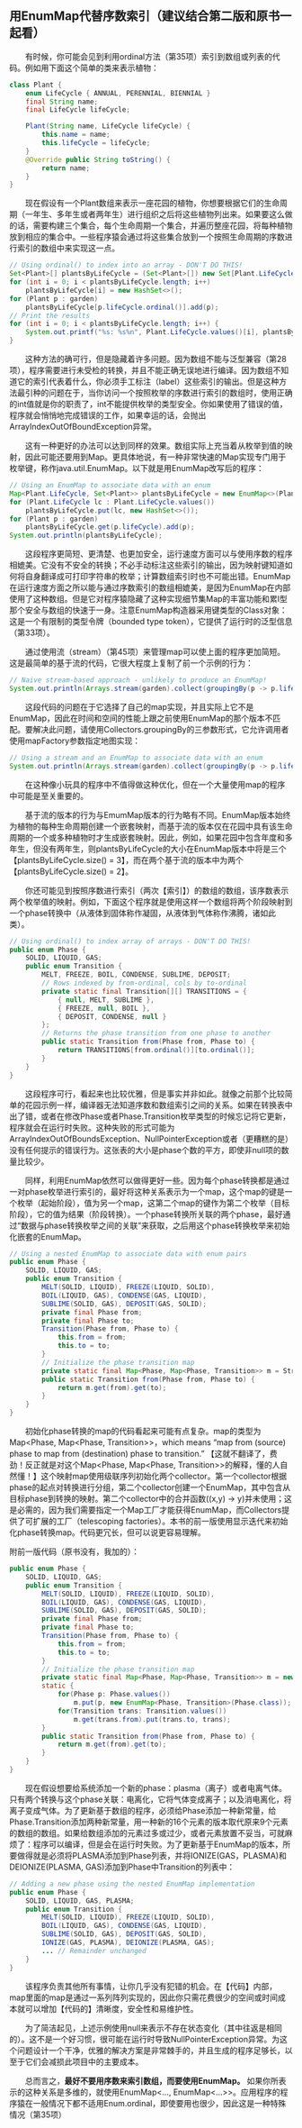 ## 用EnumMap代替序数索引（建议结合第二版和原书一起看）

&emsp;&emsp;有时候，你可能会见到利用ordinal方法（第35项）索引到数组或列表的代码。例如用下面这个简单的类来表示植物：

```java
class Plant {
    enum LifeCycle { ANNUAL, PERENNIAL, BIENNIAL }
    final String name;
    final LifeCycle lifeCycle;

    Plant(String name, LifeCycle lifeCycle) {
        this.name = name;
        this.lifeCycle = lifeCycle;
    }
    @Override public String toString() {
        return name;
    }
}
```

&emsp;&emsp;现在假设有一个Plant数组来表示一座花园的植物，你想要根据它们的生命周期（一年生、多年生或者两年生）进行组织之后将这些植物列出来。如果要这么做的话，需要构建三个集合，每个生命周期一个集合，并遍历整座花园，将每种植物放到相应的集合中。一些程序猿会通过将这些集合放到一个按照生命周期的序数进行索引的数组中来实现这一点。

```java
// Using ordinal() to index into an array - DON'T DO THIS!
Set<Plant>[] plantsByLifeCycle = (Set<Plant>[]) new Set[Plant.LifeCycle.values().length];
for (int i = 0; i < plantsByLifeCycle.length; i++)
    plantsByLifeCycle[i] = new HashSet<>();
for (Plant p : garden)
    plantsByLifeCycle[p.lifeCycle.ordinal()].add(p);
// Print the results
for (int i = 0; i < plantsByLifeCycle.length; i++) {
    System.out.printf("%s: %s%n", Plant.LifeCycle.values()[i], plantsByLifeCycle[i]);
}
```

&emsp;&emsp;这种方法的确可行，但是隐藏着许多问题。因为数组不能与泛型兼容（第28项），程序需要进行未受检的转换，并且不能正确无误地进行编译。因为数组不知道它的索引代表着什么，你必须手工标注（label）这些索引的输出。但是这种方法最引种的问题在于，当你访问一个按照枚举的序数进行索引的数组时，使用正确的int值就是你的职责了，int不能提供枚举的类型安全。你如果使用了错误的值，程序就会悄悄地完成错误的工作，如果幸运的话，会抛出ArrayIndexOutOfBoundException异常。

&emsp;&emsp;这有一种更好的办法可以达到同样的效果。数组实际上充当着从枚举到值的映射，因此可能还要用到Map。更具体地说，有一种非常快速的Map实现专门用于枚举键，称作java.util.EnumMap。以下就是用EnumMap改写后的程序：

```java
// Using an EnumMap to associate data with an enum
Map<Plant.LifeCycle, Set<Plant>> plantsByLifeCycle = new EnumMap<>(Plant.LifeCycle.class);
for (Plant.LifeCycle lc : Plant.LifeCycle.values())
    plantsByLifeCycle.put(lc, new HashSet<>());
for (Plant p : garden)
    plantsByLifeCycle.get(p.lifeCycle).add(p);
System.out.println(plantsByLifeCycle);
```

&emsp;&emsp;这段程序更简短、更清楚、也更加安全，运行速度方面可以与使用序数的程序相媲美。它没有不安全的转换；不必手动标注这些索引的输出，因为映射键知道如何将自身翻译成可打印字符串的枚举；计算数组索引时也不可能出错。EnumMap在运行速度方面之所以能与通过序数索引的数组相媲美，是因为EnumMap在内部使用了这种数组。但是它对程序猿隐藏了这种实现细节集Map的丰富功能和累I型那个安全与数组的快速于一身。注意EnumMap构造器采用键类型的Class对象：这是一个有限制的类型令牌（bounded type token），它提供了运行时的泛型信息（第33项）。

&emsp;&emsp;通过使用流（stream）（第45项）来管理map可以使上面的程序更加简短。这是最简单的基于流的代码，它很大程度上复制了前一个示例的行为：

```java
// Naive stream-based approach - unlikely to produce an EnumMap!
System.out.println(Arrays.stream(garden).collect(groupingBy(p -> p.lifeCycle)));
```

&emsp;&emsp;这段代码的问题在于它选择了自己的map实现，并且实际上它不是EnumMap，因此在时间和空间的性能上跟之前使用EnumMap的那个版本不匹配。要解决此问题，请使用Collectors.groupingBy的三参数形式，它允许调用者使用mapFactory参数指定地图实现：

```java
// Using a stream and an EnumMap to associate data with an enum
System.out.println(Arrays.stream(garden).collect(groupingBy(p -> p.lifeCycle, () -> new EnumMap<>(LifeCycle.class), toSet())));
```

&emsp;&emsp;在这种像小玩具的程序中不值得做这种优化，但在一个大量使用map的程序中可能是至关重要的。

&emsp;&emsp;基于流的版本的行为与EmumMap版本的行为略有不同。EnumMap版本始终为植物的每种生命周期创建一个嵌套映射，而基于流的版本仅在花园中具有该生命周期的一个或多种植物时才生成嵌套映射。因此，例如，如果花园中包含年度和多年生，但没有两年生，则plantsByLifeCycle的大小在EnumMap版本中将是三个【plantsByLifeCycle.size() = 3】，而在两个基于流的版本中为两个【plantsByLifeCycle.size() = 2】。

&emsp;&emsp;你还可能见到按照序数进行索引（两次【索引】）的数组的数组，该序数表示两个枚举值的映射。例如，下面这个程序就是使用这样一个数组将两个阶段映射到一个phase转换中（从液体到固体称作凝固，从液体到气体称作沸腾，诸如此类）。

```java
// Using ordinal() to index array of arrays - DON'T DO THIS!
public enum Phase {
    SOLID, LIQUID, GAS;
    public enum Transition {
        MELT, FREEZE, BOIL, CONDENSE, SUBLIME, DEPOSIT;
        // Rows indexed by from-ordinal, cols by to-ordinal
        private static final Transition[][] TRANSITIONS = {
            { null, MELT, SUBLIME },
            { FREEZE, null, BOIL },
            { DEPOSIT, CONDENSE, null }
        };
        // Returns the phase transition from one phase to another
        public static Transition from(Phase from, Phase to) {
            return TRANSITIONS[from.ordinal()][to.ordinal()];
        }
    }
}
```

&emsp;&emsp;这段程序可行，看起来也比较优雅，但是事实并非如此。就像之前那个比较简单的花园示例一样，编译器无法知道序数和数组索引之间的关系。如果在转换表中出了错，或者在修改Phase或者Phase.Transition枚举类型的时候忘记将它更新，程序就会在运行时失败。这种失败的形式可能为ArrayIndexOutOfBoundsException、NullPointerException或者（更糟糕的是）没有任何提示的错误行为。这张表的大小是phase个数的平方，即使非null项的数量比较少。

&emsp;&emsp;同样，利用EnumMap依然可以做得更好一些。因为每个phase转换都是通过一对phase枚举进行索引的，最好将这种关系表示为一个map，这个map的键是一个枚举（起始阶段），值为另一个map，这第二个map的键作为第二个枚举（目标阶段），它的值为结果（阶段转换）。一个phase转换所关联的两个phase，最好通过“数据与phase转换枚举之间的关联”来获取，之后用这个phase转换枚举来初始化嵌套的EnumMap。

```java
// Using a nested EnumMap to associate data with enum pairs
public enum Phase {
    SOLID, LIQUID, GAS;
    public enum Transition {
        MELT(SOLID, LIQUID), FREEZE(LIQUID, SOLID),
        BOIL(LIQUID, GAS), CONDENSE(GAS, LIQUID),
        SUBLIME(SOLID, GAS), DEPOSIT(GAS, SOLID);
        private final Phase from;
        private final Phase to;
        Transition(Phase from, Phase to) {
            this.from = from;
            this.to = to;
        }
        // Initialize the phase transition map
        private static final Map<Phase, Map<Phase, Transition>> m = Stream.of(values()).collect(groupingBy(t -> t.from, () -> new EnumMap<>(Phase.class), toMap(t -> t.to, t -> t, (x, y) -> y, () -> new EnumMap<>(Phase.class))));
        public static Transition from(Phase from, Phase to) {
            return m.get(from).get(to);
        }
    }
}
```

&emsp;&emsp;初始化phase转换的map的代码看起来可能有点复杂。map的类型为Map<Phase, Map<Phase, Transition>>，which means “map from (source) phase to map from (destination) phase to transition.” 【这就不翻译了，费劲！反正就是对这个Map<Phase, Map<Phase, Transition>>的解释，懂的人自然懂！】这个映射map使用级联序列初始化两个collector。第一个collector根据phase的起点对转换进行分组，第二个collector创建一个EnumMap，其中包含从目标phase到转换的映射。第二个collector中的合并函数((x,y) -> y)并未使用；这是必需的，因为我们需要指定一个Map工厂才能获得EnumMap，而Collectors提供了可扩展的工厂（telescoping factories）。本书的前一版使用显示迭代来初始化phase转换map。代码更冗长，但可以说更容易理解。

附前一版代码（原书没有，我加的）：
```java
public enum Phase {
    SOLID, LIQUID, GAS;
    public enum Transition {
        MELT(SOLID, LIQUID), FREEZE(LIQUID, SOLID),
        BOIL(LIQUID, GAS), CONDENSE(GAS, LIQUID),
        SUBLIME(SOLID, GAS), DEPOSIT(GAS, SOLID);
        private final Phase from;
        private final Phase to;
        Transition(Phase from, Phase to) {
            this.from = from;
            this.to = to;
        }
        // Initialize the phase transition map
        private static final Map<Phase, Map<Phase, Transition>> m = new EnumMap<Phase, Map<Phase, Transition>>(Phase.class);
        static {
            for(Phase p: Phase.values())
                m.put(p, new EnumMap<Phase, Transition>(Phase.class));
            for(Transition trans: Transition.values())
                m.get(trans.from).put(trans.to, trans);
        }
        public static Transition from(Phase from, Phase to) {
            return m.get(from).get(to);
        }
    }
}
```

&emsp;&emsp;现在假设想要给系统添加一个新的phase：plasma（离子）或者电离气体。只有两个转换与这个phase关联：电离化，它将气体变成离子；以及消电离化，将离子变成气体。为了更新基于数组的程序，必须给Phase添加一种新常量，给Phase.Transition添加两种新常量，用一种新的16个元素的版本取代原来9个元素的数组的数组。如果给数组添加的元素过多或过少，或者元素放置不妥当，可就麻烦了：程序可以编译，但是会在运行时失败。为了更新基于EnumMap的版本，所要做得就是必须将PLASMA添加到Phase列表，并将IONIZE(GAS，PLASMA)和DEIONIZE(PLASMA, GAS)添加到Phase中Transition的列表中：

```java
// Adding a new phase using the nested EnumMap implementation
public enum Phase {
    SOLID, LIQUID, GAS, PLASMA;
    public enum Transition {
        MELT(SOLID, LIQUID), FREEZE(LIQUID, SOLID),
        BOIL(LIQUID, GAS), CONDENSE(GAS, LIQUID),
        SUBLIME(SOLID, GAS), DEPOSIT(GAS, SOLID),
        IONIZE(GAS, PLASMA), DEIONIZE(PLASMA, GAS);
        ... // Remainder unchanged
    }
}
```

&emsp;&emsp;该程序负责其他所有事情，让你几乎没有犯错的机会。在【代码】内部，map里面的map是通过一系列阵列实现的，因此你只需花费很少的空间或时间成本就可以增加【代码的】清晰度，安全性和易维护性。

&emsp;&emsp;为了简洁起见，上述示例使用null来表示不存在状态变化（其中往返是相同的）。这不是一个好习惯，很可能在运行时导致NullPointerException异常。为这个问题设计一个干净，优雅的解决方案是非常棘手的，并且生成的程序足够长，以至于它们会减损此项目中的主要成本。

&emsp;&emsp;总而言之，**最好不要用序数来索引数组，而要使用EnumMap。** 如果你所表示的这种关系是多维的，就使用EnumMap<..., EnumMap<...>>。应用程序的程序猿在一般情况下都不适用Enum.ordinal，即使要用也很少，因此这是一种特殊情况（第35项）